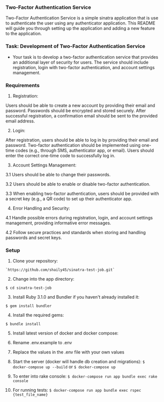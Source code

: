 ### Two-Factor Authentication Service

Two-Factor Authentication Service is a simple sinatra application that is use to authenticate the user using any authenticator application. This README will guide you through setting up the application and adding a new feature to the application.

### Task: Development of Two-Factor Authentication Service

- Your task is to develop a two-factor authentication service that provides an additional layer of security for users. The service should include registration, login with two-factor authentication, and account settings management.

### Requirements

1. Registration:

Users should be able to create a new account by providing their email and password.
Passwords should be encrypted and stored securely.
After successful registration, a confirmation email should be sent to the provided email address.

2. Login:

  After registration, users should be able to log in by providing their email and password.
  Two-factor authentication should be implemented using one-time codes (e.g., through SMS, authenticator app, or email).
  Users should enter the correct one-time code to successfully log in.

3. Account Settings Management:

  3.1 Users should be able to change their passwords.
  
  3.2 Users should be able to enable or disable two-factor authentication.
  
  3.3 When enabling two-factor authentication, users should be provided with a secret key (e.g., a QR code) to set up their authenticator app.

4. Error Handling and Security:

  4.1 Handle possible errors during registration, login, and account settings management, providing informative error messages.

  4.2 Follow secure practices and standards when storing and handling passwords and secret keys.


### Setup

  1. Clone your repository:

    `https://github.com/shaily45/sinatra-test-job.git`

  2. Change into the app directory:

  `$ cd sinatra-test-job`

  3. Install Ruby 3.1.0 and Bundler if you haven't already installed it:

  `$ gem install bundler`

  4. Install the required gems:

   `$ bundle install`

  5. Install latest version of docker and docker compose:


  6. Rename .env.example to .env


  7. Replace the values in the .env file with your own values


  8. Start the server (docker will handle db creation and migrations):
    `$ docker-compose up --build` or `$ docker-compose up`

  9. To enter into rake console:
    `$ docker-compose run app bundle exec rake console`

  10. For running tests:
    `$ docker-compose run app bundle exec rspec {test_file_name}`
